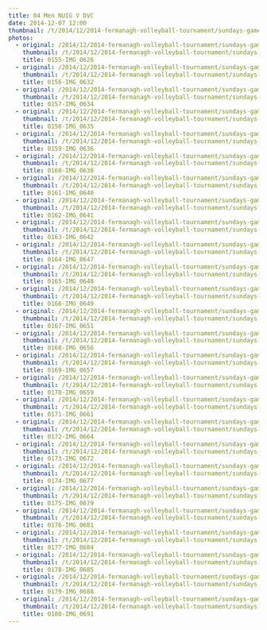 ```yaml
---
title: 04 Men NUIG V DVC
date: 2014-12-07 12:00
thumbnail: /t/2014/12/2014-fermanagh-volleyball-tournament/sundays-games/04-men-NUIG-V-DVC/0155-img_0626.jpg
photos:
  - original: /2014/12/2014-fermanagh-volleyball-tournament/sundays-games/04-men-NUIG-V-DVC/0155-img_0626.jpg
    thumbnail: /t/2014/12/2014-fermanagh-volleyball-tournament/sundays-games/04-men-NUIG-V-DVC/0155-img_0626.jpg
    title: 0155-IMG_0626
  - original: /2014/12/2014-fermanagh-volleyball-tournament/sundays-games/04-men-NUIG-V-DVC/0156-img_0632.jpg
    thumbnail: /t/2014/12/2014-fermanagh-volleyball-tournament/sundays-games/04-men-NUIG-V-DVC/0156-img_0632.jpg
    title: 0156-IMG_0632
  - original: /2014/12/2014-fermanagh-volleyball-tournament/sundays-games/04-men-NUIG-V-DVC/0157-img_0634.jpg
    thumbnail: /t/2014/12/2014-fermanagh-volleyball-tournament/sundays-games/04-men-NUIG-V-DVC/0157-img_0634.jpg
    title: 0157-IMG_0634
  - original: /2014/12/2014-fermanagh-volleyball-tournament/sundays-games/04-men-NUIG-V-DVC/0158-img_0635.jpg
    thumbnail: /t/2014/12/2014-fermanagh-volleyball-tournament/sundays-games/04-men-NUIG-V-DVC/0158-img_0635.jpg
    title: 0158-IMG_0635
  - original: /2014/12/2014-fermanagh-volleyball-tournament/sundays-games/04-men-NUIG-V-DVC/0159-img_0636.jpg
    thumbnail: /t/2014/12/2014-fermanagh-volleyball-tournament/sundays-games/04-men-NUIG-V-DVC/0159-img_0636.jpg
    title: 0159-IMG_0636
  - original: /2014/12/2014-fermanagh-volleyball-tournament/sundays-games/04-men-NUIG-V-DVC/0160-img_0638.jpg
    thumbnail: /t/2014/12/2014-fermanagh-volleyball-tournament/sundays-games/04-men-NUIG-V-DVC/0160-img_0638.jpg
    title: 0160-IMG_0638
  - original: /2014/12/2014-fermanagh-volleyball-tournament/sundays-games/04-men-NUIG-V-DVC/0161-img_0640.jpg
    thumbnail: /t/2014/12/2014-fermanagh-volleyball-tournament/sundays-games/04-men-NUIG-V-DVC/0161-img_0640.jpg
    title: 0161-IMG_0640
  - original: /2014/12/2014-fermanagh-volleyball-tournament/sundays-games/04-men-NUIG-V-DVC/0162-img_0641.jpg
    thumbnail: /t/2014/12/2014-fermanagh-volleyball-tournament/sundays-games/04-men-NUIG-V-DVC/0162-img_0641.jpg
    title: 0162-IMG_0641
  - original: /2014/12/2014-fermanagh-volleyball-tournament/sundays-games/04-men-NUIG-V-DVC/0163-img_0642.jpg
    thumbnail: /t/2014/12/2014-fermanagh-volleyball-tournament/sundays-games/04-men-NUIG-V-DVC/0163-img_0642.jpg
    title: 0163-IMG_0642
  - original: /2014/12/2014-fermanagh-volleyball-tournament/sundays-games/04-men-NUIG-V-DVC/0164-img_0647.jpg
    thumbnail: /t/2014/12/2014-fermanagh-volleyball-tournament/sundays-games/04-men-NUIG-V-DVC/0164-img_0647.jpg
    title: 0164-IMG_0647
  - original: /2014/12/2014-fermanagh-volleyball-tournament/sundays-games/04-men-NUIG-V-DVC/0165-img_0648.jpg
    thumbnail: /t/2014/12/2014-fermanagh-volleyball-tournament/sundays-games/04-men-NUIG-V-DVC/0165-img_0648.jpg
    title: 0165-IMG_0648
  - original: /2014/12/2014-fermanagh-volleyball-tournament/sundays-games/04-men-NUIG-V-DVC/0166-img_0649.jpg
    thumbnail: /t/2014/12/2014-fermanagh-volleyball-tournament/sundays-games/04-men-NUIG-V-DVC/0166-img_0649.jpg
    title: 0166-IMG_0649
  - original: /2014/12/2014-fermanagh-volleyball-tournament/sundays-games/04-men-NUIG-V-DVC/0167-img_0651.jpg
    thumbnail: /t/2014/12/2014-fermanagh-volleyball-tournament/sundays-games/04-men-NUIG-V-DVC/0167-img_0651.jpg
    title: 0167-IMG_0651
  - original: /2014/12/2014-fermanagh-volleyball-tournament/sundays-games/04-men-NUIG-V-DVC/0168-img_0656.jpg
    thumbnail: /t/2014/12/2014-fermanagh-volleyball-tournament/sundays-games/04-men-NUIG-V-DVC/0168-img_0656.jpg
    title: 0168-IMG_0656
  - original: /2014/12/2014-fermanagh-volleyball-tournament/sundays-games/04-men-NUIG-V-DVC/0169-img_0657.jpg
    thumbnail: /t/2014/12/2014-fermanagh-volleyball-tournament/sundays-games/04-men-NUIG-V-DVC/0169-img_0657.jpg
    title: 0169-IMG_0657
  - original: /2014/12/2014-fermanagh-volleyball-tournament/sundays-games/04-men-NUIG-V-DVC/0170-img_0659.jpg
    thumbnail: /t/2014/12/2014-fermanagh-volleyball-tournament/sundays-games/04-men-NUIG-V-DVC/0170-img_0659.jpg
    title: 0170-IMG_0659
  - original: /2014/12/2014-fermanagh-volleyball-tournament/sundays-games/04-men-NUIG-V-DVC/0171-img_0661.jpg
    thumbnail: /t/2014/12/2014-fermanagh-volleyball-tournament/sundays-games/04-men-NUIG-V-DVC/0171-img_0661.jpg
    title: 0171-IMG_0661
  - original: /2014/12/2014-fermanagh-volleyball-tournament/sundays-games/04-men-NUIG-V-DVC/0172-img_0664.jpg
    thumbnail: /t/2014/12/2014-fermanagh-volleyball-tournament/sundays-games/04-men-NUIG-V-DVC/0172-img_0664.jpg
    title: 0172-IMG_0664
  - original: /2014/12/2014-fermanagh-volleyball-tournament/sundays-games/04-men-NUIG-V-DVC/0173-img_0672.jpg
    thumbnail: /t/2014/12/2014-fermanagh-volleyball-tournament/sundays-games/04-men-NUIG-V-DVC/0173-img_0672.jpg
    title: 0173-IMG_0672
  - original: /2014/12/2014-fermanagh-volleyball-tournament/sundays-games/04-men-NUIG-V-DVC/0174-img_0677.jpg
    thumbnail: /t/2014/12/2014-fermanagh-volleyball-tournament/sundays-games/04-men-NUIG-V-DVC/0174-img_0677.jpg
    title: 0174-IMG_0677
  - original: /2014/12/2014-fermanagh-volleyball-tournament/sundays-games/04-men-NUIG-V-DVC/0175-img_0679.jpg
    thumbnail: /t/2014/12/2014-fermanagh-volleyball-tournament/sundays-games/04-men-NUIG-V-DVC/0175-img_0679.jpg
    title: 0175-IMG_0679
  - original: /2014/12/2014-fermanagh-volleyball-tournament/sundays-games/04-men-NUIG-V-DVC/0176-img_0681.jpg
    thumbnail: /t/2014/12/2014-fermanagh-volleyball-tournament/sundays-games/04-men-NUIG-V-DVC/0176-img_0681.jpg
    title: 0176-IMG_0681
  - original: /2014/12/2014-fermanagh-volleyball-tournament/sundays-games/04-men-NUIG-V-DVC/0177-img_0684.jpg
    thumbnail: /t/2014/12/2014-fermanagh-volleyball-tournament/sundays-games/04-men-NUIG-V-DVC/0177-img_0684.jpg
    title: 0177-IMG_0684
  - original: /2014/12/2014-fermanagh-volleyball-tournament/sundays-games/04-men-NUIG-V-DVC/0178-img_0685.jpg
    thumbnail: /t/2014/12/2014-fermanagh-volleyball-tournament/sundays-games/04-men-NUIG-V-DVC/0178-img_0685.jpg
    title: 0178-IMG_0685
  - original: /2014/12/2014-fermanagh-volleyball-tournament/sundays-games/04-men-NUIG-V-DVC/0179-img_0688.jpg
    thumbnail: /t/2014/12/2014-fermanagh-volleyball-tournament/sundays-games/04-men-NUIG-V-DVC/0179-img_0688.jpg
    title: 0179-IMG_0688
  - original: /2014/12/2014-fermanagh-volleyball-tournament/sundays-games/04-men-NUIG-V-DVC/0180-img_0691.jpg
    thumbnail: /t/2014/12/2014-fermanagh-volleyball-tournament/sundays-games/04-men-NUIG-V-DVC/0180-img_0691.jpg
    title: 0180-IMG_0691
---
```

